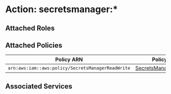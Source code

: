 # Action: secretsmanager:*

## Attached Roles

## Attached Policies

| Policy ARN | Policy Name |
|------------|-------------|
| `arn:aws:iam::aws:policy/SecretsManagerReadWrite` | [SecretsManagerReadWrite](../policies.md#secretsmanagerreadwrite) |

## Associated Services

